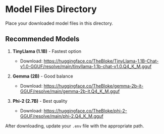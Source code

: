 # Model Files Directory

Place your downloaded model files in this directory.

## Recommended Models

1. **TinyLlama (1.1B)** - Fastest option
   - Download: https://huggingface.co/TheBloke/TinyLlama-1.1B-Chat-v1.0-GGUF/resolve/main/tinyllama-1.1b-chat-v1.0.Q4_K_M.gguf

2. **Gemma (2B)** - Good balance
   - Download: https://huggingface.co/TheBloke/gemma-2b-it-GGUF/resolve/main/gemma-2b-it.Q4_K_M.gguf

3. **Phi-2 (2.7B)** - Best quality
   - Download: https://huggingface.co/TheBloke/phi-2-GGUF/resolve/main/phi-2.Q4_K_M.gguf

After downloading, update your `.env` file with the appropriate path.